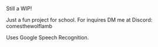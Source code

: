 Still a WIP!

Just a fun project for school. 
For inquires DM me at Discord: comesthewolflamb

Uses Google Speech Recognition. 

